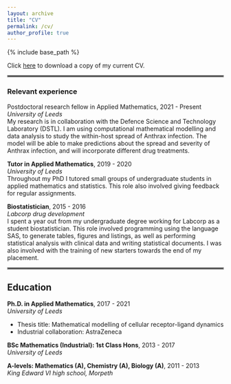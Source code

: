 ```yaml
---
layout: archive
title: "CV"
permalink: /cv/
author_profile: true
---
```


{% include base_path %}

Click [here](/files/Polly_Jeffrey_CV_January_2022.pdf) to download a copy of my current CV.  

<hr style="border:2px solid gray">

### Relevant experience  
Postdoctoral research fellow in Applied Mathematics, 2021 - Present  
*University of Leeds*  
My research is in collaboration with the Defence Science and Technology Laboratory (DSTL). I am using computational mathematical modelling and data analysis to study the within-host spread of Anthrax infection. The model will be able to make predictions about the spread and severity of Anthrax infection, and will incorporate different drug treatments.

**Tutor in Applied Mathematics**, 2019 - 2020  
*University of Leeds*  
Throughout my PhD I tutored small groups of undergraduate students in applied mathematics and statistics. This role also involved giving feedback for regular assignments.

**Biostatistician**, 2015 - 2016  
*Labcorp drug development*  
I spent a year out from my undergraduate degree working for Labcorp as a student biostatistician. This role involved programming using the language SAS, to generate tables, figures and listings, as well as performing statistical analysis with clinical data and writing statistical documents. I was also involved with the training of new starters towards the end of my placement.

<hr style="border:2px solid gray">

## Education  
**Ph.D. in Applied Mathematics**, 2017 - 2021  
*University of Leeds*
 * Thesis title: Mathematical modelling of cellular receptor-ligand dynamics
 * Industrial collaboration: AstraZeneca

**BSc Mathematics (Industrial): 1st Class Hons**, 2013 - 2017  
*University of Leeds*  

**A-levels: Mathematics (A), Chemistry (A), Biology (A)**, 2011 - 2013  
*King Edward VI high school, Morpeth*  

